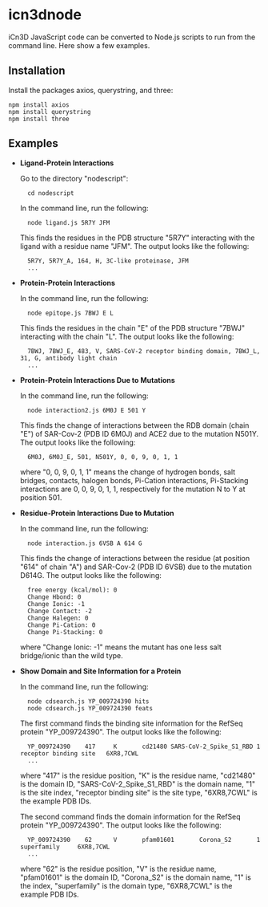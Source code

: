icn3dnode
=========

iCn3D JavaScript code can be converted to Node.js scripts to run from the command line. Here show a few examples.

Installation
------------

Install the packages axios, querystring, and three:

    npm install axios
    npm install querystring
    npm install three

Examples
--------

* <b>Ligand-Protein Interactions</b>

    Go to the directory "nodescript":

        cd nodescript
        
    In the command line, run the following:

        node ligand.js 5R7Y JFM

    This finds the residues in the PDB structure "5R7Y" interacting with the ligand with a residue name "JFM". The output looks like the following:

        5R7Y, 5R7Y_A, 164, H, 3C-like proteinase, JFM
        ...
        
* <b>Protein-Protein Interactions</b>

    In the command line, run the following:

        node epitope.js 7BWJ E L

    This finds the residues in the chain "E" of the PDB structure "7BWJ" interacting with the chain "L". The output looks like the following:

        7BWJ, 7BWJ_E, 483, V, SARS-CoV-2 receptor binding domain, 7BWJ_L, 31, G, antibody light chain
        ...        
    
* <b>Protein-Protein Interactions Due to Mutations</b>

    In the command line, run the following:
    
        node interaction2.js 6M0J E 501 Y
    
    This finds the change of interactions between the RDB domain (chain "E") of SAR-Cov-2 (PDB ID 6M0J) and ACE2 due to the mutation N501Y. The output looks like the following:
    
        6M0J, 6M0J_E, 501, N501Y, 0, 0, 9, 0, 1, 1
        
    where "0, 0, 9, 0, 1, 1" means the change of hydrogen bonds, salt bridges, contacts, halogen bonds, Pi-Cation interactions, Pi-Stacking interactions are 0, 0, 9, 0, 1, 1, respectively for the mutation N to Y at position 501.

* <b>Residue-Protein Interactions Due to Mutation</b>

    In the command line, run the following:
    
        node interaction.js 6VSB A 614 G
    
    This finds the change of interactions between the residue (at position "614" of chain "A") and SAR-Cov-2 (PDB ID 6VSB) due to the mutation D614G. The output looks like the following:
    
        free energy (kcal/mol): 0
        Change Hbond: 0
        Change Ionic: -1
        Change Contact: -2
        Change Halegen: 0
        Change Pi-Cation: 0
        Change Pi-Stacking: 0
    
    where "Change Ionic: -1" means the mutant has one less salt bridge/ionic than the wild type.

* <b>Show Domain and Site Information for a Protein</b>

    In the command line, run the following:
    
        node cdsearch.js YP_009724390 hits
        node cdsearch.js YP_009724390 feats
    
    The first command finds the binding site information for the RefSeq protein "YP_009724390". The output looks like the following:
    
        YP_009724390    417     K       cd21480 SARS-CoV-2_Spike_S1_RBD 1       receptor binding site   6XR8,7CWL
        ...
        
    where "417" is the residue position, "K" is the residue name, "cd21480" is the domain ID, "SARS-CoV-2_Spike_S1_RBD" is the domain name, "1" is the site index, "receptor binding site" is the site type, "6XR8,7CWL" is the example PDB IDs.
    
    
    The second command finds the domain information for the RefSeq protein "YP_009724390". The output looks like the following:
    
        YP_009724390    62      V       pfam01601       Corona_S2       1       superfamily     6XR8,7CWL    
        ...
        
    where "62" is the residue position, "V" is the residue name, "pfam01601" is the domain ID, "Corona_S2" is the domain name, "1" is the index, "superfamily" is the domain type, "6XR8,7CWL" is the example PDB IDs.

